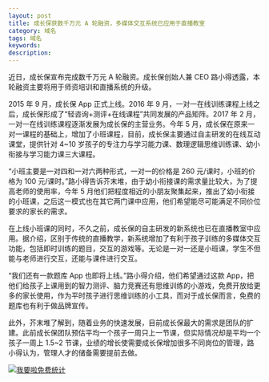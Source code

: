 ```yaml
---
layout: post
title: 成长保获数千万元 A 轮融资，多媒体交互系统已应用于直播教室
category: 域名
tags: 域名
keywords: 
description:
---
```



近日，成长保宣布完成数千万元 A 轮融资。成长保创始人兼 CEO 路小得透露，本轮融资主要将用于师资培训和直播系统的升级。

2015 年 9 月，成长保 App 正式上线。2016 年 9 月，一对一在线训练课程上线之后，成长保形成了“轻咨询+测评+在线课程”共同发展的产品矩阵。2017 年 2 月，一对一在线训练课程逐渐发展为成长保的主营业务。今年 5 月，成长保在原来一对一课程的基础上，增加了小班课程，目前，成长保主要通过自主研发的在线互动课堂，提供针对 4~10 岁孩子的专注力与学习能力课、数理逻辑思维训练课、幼小衔接与学习能力课三大课程。

“小班主要是一对四和一对六两种形式，一对一的价格是 260 元/课时，小班的价格为 100 元/课时。”路小得告诉芥末堆，由于幼小衔接课的需求量比较大，为了提高老师的使用率，今年 5 月他们把程度相近的小朋友聚集起来，推出了幼小衔接的小班课，之后这一模式也在其它两门课中应用，他们希望能尽可能满足不同价位要求的家长的需求。

在上线小班课的同时，不久之前，成长保的自主研发的新系统也已在直播教室中应用。据介绍，区别于传统的直播教学，新系统增加了有利于孩子训练的多媒体交互功能，包括即时训练的题目，交互的游戏等。无论是一对一还是小班课，学生不但能与老师进行交互，还能与课件进行交互。

“我们还有一款题库 App 也即将上线。”路小得介绍，他们希望通过这款 App，把他们给孩子上课用到的智力测评、脑力竞赛还有思维训练的小游戏，免费开放给更多的家长使用，作为平时孩子进行思维训练的小工具，而对于成长保而言，免费的题库也有利于做品牌宣传。

此外，芥末堆了解到，随着业务的快速发展，目前成长保最大的需求是团队的扩建。此前成长保团队预估平均一个孩子一周只上一节课，但实际情况却是平均一个孩子一周上 1.5~2 节课，业绩的增长使需要成长保增加很多不同岗位的管理，路小得认为，管理人才的储备需要提前去做。





<script language="javascript" type="text/javascript" src="//js.users.51.la/19176892.js"></script>
<noscript><a href="//www.51.la/?19176892" target="_blank"><img alt="&#x6211;&#x8981;&#x5566;&#x514D;&#x8D39;&#x7EDF;&#x8BA1;" src="//img.users.51.la/19176892.asp" style="border:none" /></a></noscript>
